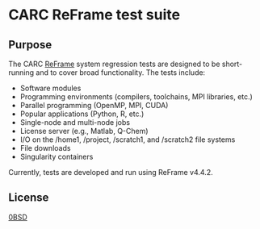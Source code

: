 # CARC ReFrame test suite

## Purpose

The CARC [ReFrame](https://reframe-hpc.readthedocs.io/en/stable/index.html) system regression tests are designed to be short-running and to cover broad functionality. The tests include:

- Software modules
- Programming environments (compilers, toolchains, MPI libraries, etc.)
- Parallel programming (OpenMP, MPI, CUDA)
- Popular applications (Python, R, etc.)
- Single-node and multi-node jobs
- License server (e.g., Matlab, Q-Chem)
- I/O on the /home1, /project, /scratch1, and /scratch2 file systems
- File downloads
- Singularity containers

Currently, tests are developed and run using ReFrame v4.4.2.

## License

[0BSD](LICENSE)
